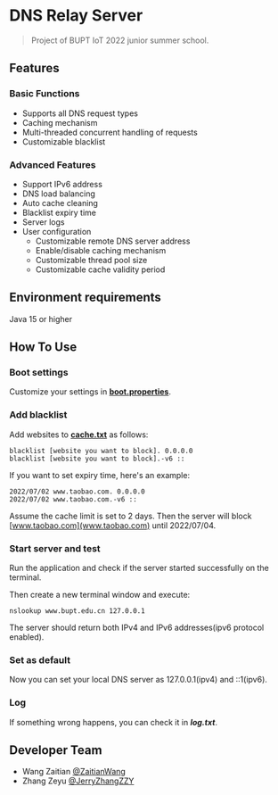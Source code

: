 # DNS Relay Server

> Project of BUPT IoT 2022 junior summer school.

## Features

### Basic Functions

- Supports all DNS request types
- Caching mechanism
- Multi-threaded concurrent handling of requests
- Customizable blacklist

### Advanced Features

- Support IPv6 address
- DNS load balancing
- Auto cache cleaning
- Blacklist expiry time
- Server logs
- User configuration
  - Customizable remote DNS server address
  - Enable/disable caching mechanism
  - Customizable thread pool size
  - Customizable cache validity period

## Environment requirements

Java 15 or higher

## How To Use

### Boot settings

Customize your settings in [**boot.properties**](boot.properties).

### Add blacklist

Add websites to [**cache.txt**](cache.txt) as follows:

```text
blacklist [website you want to block]. 0.0.0.0
blacklist [website you want to block].-v6 ::
```

If you want to set expiry time, here's an example:

```text
2022/07/02 www.taobao.com. 0.0.0.0
2022/07/02 www.taobao.com.-v6 ::
```

Assume the cache limit is set to 2 days. Then the server will block [www.taobao.com](www.taobao.com) until 2022/07/04.

### Start server and test

Run the application and check if the server started successfully on the terminal.

Then create a new terminal window and execute:

```shell
nslookup www.bupt.edu.cn 127.0.0.1
```

The server should return both IPv4 and IPv6 addresses(ipv6 protocol enabled).

### Set as default

Now you can set your local DNS server as 127.0.0.1(ipv4) and ::1(ipv6).

### Log

If something wrong happens, you can check it in **_log.txt_**.

## Developer Team

- Wang Zaitian [@ZaitianWang](https://github.com/ZaitianWang)
- Zhang Zeyu [@JerryZhangZZY](https://github.com/JerryZhangZZY)
